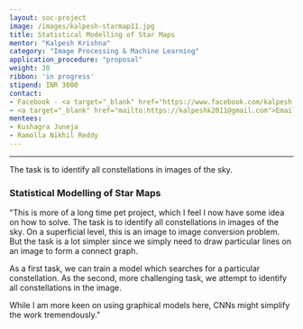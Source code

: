 ```yaml
---
layout: soc-project
image: /images/kalpesh-starmap11.jpg
title: Statistical Modelling of Star Maps
mentor: "Kalpesh Krishna"
category: "Image Processing & Machine Learning"
application_procedure: "proposal"
weight: 30
ribbon: 'in progress'
stipend: INR 3000
contact:
- Facebook - <a target="_blank" href="https://www.facebook.com/kalpesh.krishna.9">Kalpesh Krishna</a>
- <a target="_blank" href="mailto:https://kalpeshk2011@gmail.com">Email ID</a> - kalpeshk2011@gmail.com
mentees:
- Kushagra Juneja
- Ramolla Nikhil Reddy
---
```


---

The task is to identify all constellations in images of the sky.

<!--break-->

### Statistical Modelling of Star Maps

"This is more of a long time pet project, which I feel I now have some idea on how to solve. The task is to identify all constellations in images of the sky. On a superficial level, this is an image to image conversion problem. But the task is a lot simpler since we simply need to draw particular lines on an image to form a connect graph.

<!--break-->

As a first task, we can train a model which searches for a particular constellation. As the second, more challenging task, we attempt to identify all constellations in the image.

<!--break-->

While I am more keen on using graphical models here, CNNs might simplify the work tremendously."
